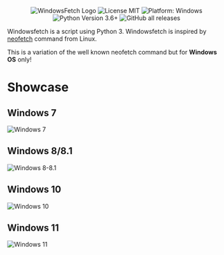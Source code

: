 <p align='center'>
  <img alt='WindowsFetch Logo' src='https://i.imgur.com/XBIaJ9s.png'>
  <img alt='License MIT' src='https://img.shields.io/github/license/ReflexTheLegend/windowsfetch?color=blue'>
  <img alt='Platform: Windows' src='https://img.shields.io/badge/platform-Windows-blue'>
  <img alt='Python Version 3.6+' src='https://img.shields.io/badge/python-3.6+-blue'>
  <img alt="GitHub all releases" src="https://img.shields.io/github/downloads/ReflexTheLegend/windowsfetch/total?color=blue">
</p>

<p>
  Windowsfetch is a script using Python 3. Windowsfetch is inspired by <a href='https://github.com/dylanaraps/neofetch'>neofetch</a> command from Linux.
</p>
<p>
  This is a variation of the well known neofetch command but for <strong>Windows OS</strong> only!
</p>

# Showcase
## Windows 7
![Windows 7](https://i.imgur.com/s0GnYhB.png)
## Windows 8/8.1
![Windows 8-8.1](https://i.imgur.com/fSjV7kA.png)
## Windows 10
![Windows 10](https://i.imgur.com/g3u8ARS.png)
## Windows 11
![Windows 11](https://i.imgur.com/2s4iUEC.png)
